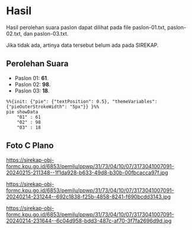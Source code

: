 # Hasil

Hasil perolehan suara paslon dapat dilihat pada file paslon-01.txt, paslon-02.txt, dan paslon-03.txt.

Jika tidak ada, artinya data tersebut belum ada pada SIREKAP.

## Perolehan Suara

 * Paslon 01: **61**.
 * Paslon 02: **98**.
 * Paslon 03: **18**.

```mermaid
%%{init: {"pie": {"textPosition": 0.5}, "themeVariables": {"pieOuterStrokeWidth": "5px"}} }%%
pie showData
    "01" : 61
    "02" : 98
    "03" : 18
```
## Foto C Plano

https://sirekap-obj-formc.kpu.go.id/6853/pemilu/ppwp/31/73/04/10/07/3173041007091-20240215-211348--1f1da928-b633-49d8-b30b-00fbcacca97f.jpg

https://sirekap-obj-formc.kpu.go.id/6853/pemilu/ppwp/31/73/04/10/07/3173041007091-20240214-231244--692c1838-f25b-4858-8241-f690bcdd3143.jpg

https://sirekap-obj-formc.kpu.go.id/6853/pemilu/ppwp/31/73/04/10/07/3173041007091-20240214-231644--6c04d958-bdd3-487c-af70-3f7fa2696d9d.jpg
